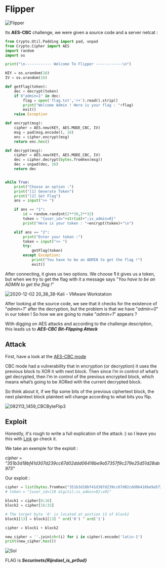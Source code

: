 # Flipper
![Flipper](https://user-images.githubusercontent.com/62826765/100810414-c3a33c80-3438-11eb-89fd-dcf7e12faeb8.png)

Its **AES-CBC** challenge, we were given a source code and a server netcat :
```python
from Crypto.Util.Padding import pad, unpad
from Crypto.Cipher import AES
import random
import os

print("\n------------ Welcome To Flipper ------------\n")

KEY = os.urandom(16)
IV = os.urandom(16)

def getFlag(token):
    dec = decrypt(token)
    if b"admin=1" in dec:
        flag = open('flag.txt','r+').read().strip()
        print("Welcome Admin ! Here is your flag : "+flag)
        exit()
    raise Exception

def encrypt(msg):
    cipher = AES.new(KEY, AES.MODE_CBC, IV)
    msg = pad(msg.encode(), 16)
    enc = cipher.encrypt(msg)
    return enc.hex()

def decrypt(msg):
    cipher = AES.new(KEY, AES.MODE_CBC, IV)
    dec = cipher.decrypt(bytes.fromhex(msg))
    dec = unpad(dec, 16)
    return dec


while True:
    print("Choose an option :")
    print("[1] Generate Token")
    print("[2] Get Flag")
    ans = input(">> ")

    if ans == "1":
        id = random.randint(2**30,2**32)
        token = "{user_id="+str(id)+";is_admin=0}"
        print("Here is your token : "+encrypt(token)+"\n")

    elif ans == "2":
        print("Enter your token :")
        token = input(">> ")
        try:
            getFlag(token)
        except Exception:
            print("You have to be an ADMIN to get the flag !")
            exit()
```
After connecting, it gives us two options. We choose **1** it gives us a token, but when we try to get the flag with it a message says "_You have to be an ADMIN to get the flag !_"

![2020-12-02 20_38_38-Kali - VMware Workstation](https://user-images.githubusercontent.com/62826765/100922613-64980300-34de-11eb-8eea-4e9b24e0faa0.png)

After looking at the source code, we see that it checks for the existence of "_admin=1_" after the decryption, but the problem is that we have "_admin=0_" in our token ! So how we are going to make "_admin=1_" appears ?

With digging on AES attacks and according to the challenge description, this leads us to **_AES-CBC Bit-Flipping Attack_**

## Attack
First, have a look at the [AES-CBC mode](https://en.wikipedia.org/wiki/Block_cipher_mode_of_operation#Cipher_block_chaining_(CBC))

CBC mode had a vulnerability that in encryption (or decryption) it uses the previous block to XOR it with next block. Then since I’m in control of what’s get decrypted, then I’m in control of the previous encrypted block, which means what’s going to be XORed with the current decrypted block.

So think about it, if we flip some bits of the previous ciphertext block, the next plaintext block plaintext will change according to what bits you flip. 

![082113_1459_CBCByteFlip3](https://user-images.githubusercontent.com/62826765/100911065-09124900-34cf-11eb-8765-81f98f3e9517.jpg)

## Exploit
Honestly, it's rough to write a full explication of the attack :) so I leave you this with [Link](https://resources.infosecinstitute.com/topic/cbc-byte-flipping-attack-101-approach/) go check it.

We take an exemple for the exploit :

_cipher = "351b3d18bf41d307d239cc67d02ddd06416be9a57357f9c279e25d51d28ab973"_

Our exploit :
```python
cipher = list(bytes.fromhex("351b3d18bf41d307d239cc67d02cdd06416be9a57357f9c279e25d51d28ab973"))
# token = "{user_id=[10 digits];is_admin=0}\x01"

block1 = cipher[0:16]
block2 = cipher[16:32]

# The target byte '0' is located at postion 13 of block2
block1[13] = block1[13] ^ ord('0') ^ ord('1')

cipher = block1 + block2

new_cipher = ''.join(chr(i) for i in cipher).encode('latin-1')
print(new_cipher.hex())
```
![Sol](https://user-images.githubusercontent.com/62826765/100921682-2fd77c00-34dd-11eb-9c59-1c69a6541325.png)

FLAG is **_Securinets{Rijndael_is_pr0ud}_**


